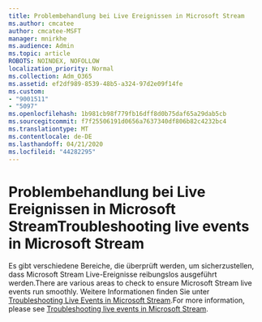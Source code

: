 ```yaml
---
title: Problembehandlung bei Live Ereignissen in Microsoft Stream
ms.author: cmcatee
author: cmcatee-MSFT
manager: mnirkhe
ms.audience: Admin
ms.topic: article
ROBOTS: NOINDEX, NOFOLLOW
localization_priority: Normal
ms.collection: Adm_O365
ms.assetid: ef2df989-8539-48b5-a324-97d2e09f14fe
ms.custom:
- "9001511"
- "5097"
ms.openlocfilehash: 1b981cb98f779fb16dff8d0b75daf65a29dab5cb
ms.sourcegitcommit: f7f25506191d0656a7637340df806b82c4232bc4
ms.translationtype: MT
ms.contentlocale: de-DE
ms.lasthandoff: 04/21/2020
ms.locfileid: "44282295"
---
```

# <a name="troubleshooting-live-events-in-microsoft-stream"></a><span data-ttu-id="1012b-102">Problembehandlung bei Live Ereignissen in Microsoft Stream</span><span class="sxs-lookup"><span data-stu-id="1012b-102">Troubleshooting live events in Microsoft Stream</span></span>

<span data-ttu-id="1012b-103">Es gibt verschiedene Bereiche, die überprüft werden, um sicherzustellen, dass Microsoft Stream Live-Ereignisse reibungslos ausgeführt werden.</span><span class="sxs-lookup"><span data-stu-id="1012b-103">There are various areas to check to ensure Microsoft Stream live events run smoothly.</span></span> <span data-ttu-id="1012b-104">Weitere Informationen finden Sie unter [Troubleshooting Live Events in Microsoft Stream](https://docs.microsoft.com/stream/live-event-troubleshooting).</span><span class="sxs-lookup"><span data-stu-id="1012b-104">For more information, please see [Troubleshooting live events in Microsoft Stream](https://docs.microsoft.com/stream/live-event-troubleshooting).</span></span>
